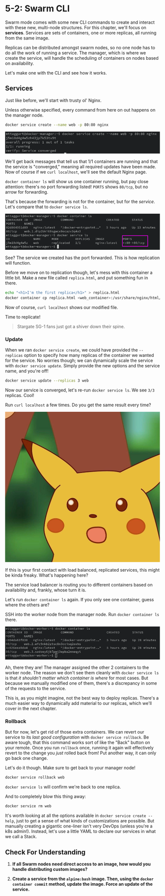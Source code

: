 # 5-2: Swarm CLI

Swarm mode comes with some new CLI commands to create and interact with these new, multi-node structures. For this chapter, we'll focus on **services**. Services are sets of containers, one or more replicas, all running from the same image.

Replicas can be distributed amongst swarm nodes, so no one node has to do all the work of running a service. The manager, which is where we create the service, will handle the scheduling of containers on nodes based on availability.

Let's make one with the CLI and see how it works.

## Services

Just like before, we'll start with trusty ol' Nginx.

Unless otherwise specified, every command from here on out happens on the manager node.

```bash
docker service create --name web -p 80:80 nginx
```

![5-2_web](../img/5-2_web.png)

We'll get back messages that tell us that 1/1 containers are running and that the service is "converged," meaning all required updates have been made. Now of course if we `curl localhost`, we'll see the default Nginx page. 

`docker container ls` will show us one container running, but pay close attention: there's no port forwarding listed! `PORTS` shows `80/tcp`, but no arrow for forwarding.

That's because the forwarding is not for the container, but for the _service_. Let's compare that to `docker service ls`.

![5-2_service-ls](../img/5-2_service-ls.png)

See? The service we created has the port forwarded. This is how replication will function.

Before we move on to replication though, let's mess with this container a little bit. Make a new file called `replica.html`, and put something fun in there.

```bash
echo "<h1>I'm the first replica</h1>" > replica.html
docker container cp replica.html <web_container>:/usr/share/nginx/html/index.html
```

Now of course, `curl localhost` shows our modified file.

Time to replicate!

> Stargate SG-1 fans just got a shiver down their spine.

### Update

When we ran `docker service create`, we could have provided the `--replicas` option to specify how many replicas of the container we wanted for the service. No worries though; we can dynamically scale the service with `docker service update`. Simply provide the new options and the service name, and you're off!

```bash
docker service update --replicas 3 web
```

Now our service is converged, let's re-run `docker service ls`. We see `3/3` replicas. Cool!

Run `curl localhost` a few times. Do you get the same result every time?

![pikachu](../img/pika.jpg)

If this is your first contact with load balanced, replicated services, this might be kinda freaky. What's happening here?

The service load balancer is routing you to different containers based on availability and, frankly, whose turn it is.

Let's run `docker container ls` again. If you only see one container, guess where the others are?

SSH into the worker node from the manager node. Run `docker container ls` there.

![5-2_container-ls](../img/5-2_container-ls.png)

Ah, there they are! The manager assigned the other 2 containers to the worker node. The reason we don't see them cleanly with `docker service ls` is that _it shouldn't matter which container is where_ for most cases. But because we manually modified one of them, there's a discrepancy in some of the requests to the service.

This is, as you might imagine, not the best way to deploy replicas. There's a much easier way to dynamically add material to our replicas, which we'll cover in the next chapter.

### Rollback

But for now, let's get rid of those extra containers. We can revert our service to its _last good configuration_ with `docker service rollback`. Be aware tough, that this command works sort of like the "Back" button on your remote. Once you run `rollback` once, running it again will effectively revert to the change you _just_ rolled back from! Put another way, it can only go back one change.

Let's do it though. Make sure to get back to your manager node!

```bash
docker service rollback web
```

`docker service ls` will confirm we're back to one replica.

And to completely blow this thing away:

```bash
docker service rm web
```

It's worth looking at all the options available in `docker service create --help`, just to get a sense of what kinds of customizations are possible. But manually creating a gigantic one-liner isn't very DevOps (unless you're a k8s admin!). Instead, let's use a little YAML to declare our services in what we call a Stack.

## Check For Understanding

1. **If all Swarm nodes need direct access to an image, how would you handle distributing custom images?**

2. **Create a service from the `alpine:bash` image. Then, using the `docker container commit` method, update the image. Force an update of the service.**
